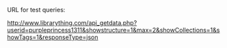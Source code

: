 URL for test queries:

http://www.librarything.com/api_getdata.php?userid=purpleprincess1311&showstructure=1&max=2&showCollections=1&showTags=1&responseType=json